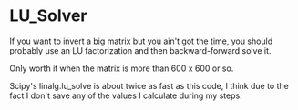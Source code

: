 # LU_Solver

If you want to invert a big matrix but you ain't got the time, you should probably use an LU factorization
and then backward-forward solve it.

Only worth it when the matrix is more than 600 x 600 or so.

Scipy's linalg.lu_solve is about twice as fast as this code, I think due to the fact I don't save any of the values
I calculate during my steps.
